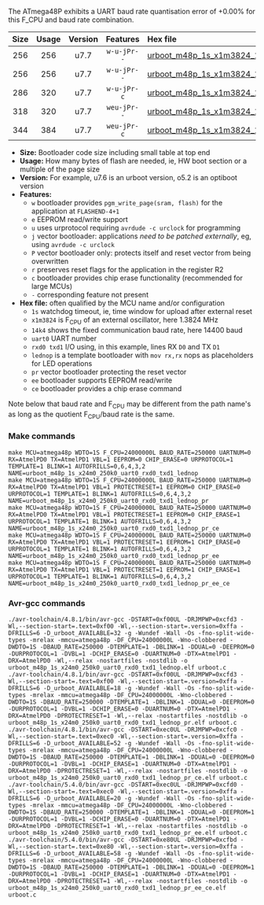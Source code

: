 The ATmega48P exhibits a UART baud rate quantisation error of +0.00% for this F_CPU and baud rate combination.

|Size|Usage|Version|Features|Hex file|
|:-:|:-:|:-:|:-:|:--|
|256|256|u7.7|`w-u-jPr--`|[urboot_m48p_1s_x1m3824_14k4_uart0_rxd0_txd1_lednop.hex](https://raw.githubusercontent.com/stefanrueger/urboot.hex/main/mcus/atmega48p/watchdog_1_s/external_oscillator_x/%2B1m382400_hz/%2B%2B14k4_baud/uart0_rxd0_txd1/lednop/urboot_m48p_1s_x1m3824_14k4_uart0_rxd0_txd1_lednop.hex)|
|256|256|u7.7|`w-u-jPr--`|[urboot_m48p_1s_x1m3824_14k4_uart0_rxd0_txd1_lednop_pr.hex](https://raw.githubusercontent.com/stefanrueger/urboot.hex/main/mcus/atmega48p/watchdog_1_s/external_oscillator_x/%2B1m382400_hz/%2B%2B14k4_baud/uart0_rxd0_txd1/lednop/urboot_m48p_1s_x1m3824_14k4_uart0_rxd0_txd1_lednop_pr.hex)|
|286|320|u7.7|`w-u-jPr-c`|[urboot_m48p_1s_x1m3824_14k4_uart0_rxd0_txd1_lednop_pr_ce.hex](https://raw.githubusercontent.com/stefanrueger/urboot.hex/main/mcus/atmega48p/watchdog_1_s/external_oscillator_x/%2B1m382400_hz/%2B%2B14k4_baud/uart0_rxd0_txd1/lednop/urboot_m48p_1s_x1m3824_14k4_uart0_rxd0_txd1_lednop_pr_ce.hex)|
|318|320|u7.7|`weu-jPr--`|[urboot_m48p_1s_x1m3824_14k4_uart0_rxd0_txd1_lednop_pr_ee.hex](https://raw.githubusercontent.com/stefanrueger/urboot.hex/main/mcus/atmega48p/watchdog_1_s/external_oscillator_x/%2B1m382400_hz/%2B%2B14k4_baud/uart0_rxd0_txd1/lednop/urboot_m48p_1s_x1m3824_14k4_uart0_rxd0_txd1_lednop_pr_ee.hex)|
|344|384|u7.7|`weu-jPr-c`|[urboot_m48p_1s_x1m3824_14k4_uart0_rxd0_txd1_lednop_pr_ee_ce.hex](https://raw.githubusercontent.com/stefanrueger/urboot.hex/main/mcus/atmega48p/watchdog_1_s/external_oscillator_x/%2B1m382400_hz/%2B%2B14k4_baud/uart0_rxd0_txd1/lednop/urboot_m48p_1s_x1m3824_14k4_uart0_rxd0_txd1_lednop_pr_ee_ce.hex)|

- **Size:** Bootloader code size including small table at top end
- **Usage:** How many bytes of flash are needed, ie, HW boot section or a multiple of the page size
- **Version:** For example, u7.6 is an urboot version, o5.2 is an optiboot version
- **Features:**
  + `w` bootloader provides `pgm_write_page(sram, flash)` for the application at `FLASHEND-4+1`
  + `e` EEPROM read/write support
  + `u` uses urprotocol requiring `avrdude -c urclock` for programming
  + `j` vector bootloader: applications *need to be patched externally*, eg, using `avrdude -c urclock`
  + `P` vector bootloader only: protects itself and reset vector from being overwritten
  + `r` preserves reset flags for the application in the register R2
  + `c` bootloader provides chip erase functionality (recommended for large MCUs)
  + `-` corresponding feature not present
- **Hex file:** often qualified by the MCU name and/or configuration
  + `1s` watchdog timeout, ie, time window for upload after external reset
  + `x1m3824` is F<sub>CPU</sub> of an external oscillator, here 1.3824 MHz
  + `14k4` shows the fixed communication baud rate, here 14400 baud
  + `uart0` UART number
  + `rxd0 txd1` I/O using, in this example, lines RX `D0` and TX `D1`
  + `lednop` is a template bootloader with `mov rx,rx` nops as placeholders for LED operations
  + `pr` vector bootloader protecting the reset vector
  + `ee` bootloader supports EEPROM read/write
  + `ce` bootloader provides a chip erase command


Note below that baud rate and F<sub>CPU</sub> may be different from the path name's as long as the quotient F<sub>CPU</sub>/baud rate is the same.

### Make commands
```
make MCU=atmega48p WDTO=1S F_CPU=24000000L BAUD_RATE=250000 UARTNUM=0 RX=AtmelPD0 TX=AtmelPD1 VBL=1 EEPROM=0 CHIP_ERASE=0 URPROTOCOL=1 TEMPLATE=1 BLINK=1 AUTOFRILLS=0,6,4,3,2 NAME=urboot_m48p_1s_x24m0_250k0_uart0_rxd0_txd1_lednop
make MCU=atmega48p WDTO=1S F_CPU=24000000L BAUD_RATE=250000 UARTNUM=0 RX=AtmelPD0 TX=AtmelPD1 VBL=1 PROTECTRESET=1 EEPROM=0 CHIP_ERASE=0 URPROTOCOL=1 TEMPLATE=1 BLINK=1 AUTOFRILLS=0,6,4,3,2 NAME=urboot_m48p_1s_x24m0_250k0_uart0_rxd0_txd1_lednop_pr
make MCU=atmega48p WDTO=1S F_CPU=24000000L BAUD_RATE=250000 UARTNUM=0 RX=AtmelPD0 TX=AtmelPD1 VBL=1 PROTECTRESET=1 EEPROM=0 CHIP_ERASE=1 URPROTOCOL=1 TEMPLATE=1 BLINK=1 AUTOFRILLS=0,6,4,3,2 NAME=urboot_m48p_1s_x24m0_250k0_uart0_rxd0_txd1_lednop_pr_ce
make MCU=atmega48p WDTO=1S F_CPU=24000000L BAUD_RATE=250000 UARTNUM=0 RX=AtmelPD0 TX=AtmelPD1 VBL=1 PROTECTRESET=1 EEPROM=1 CHIP_ERASE=0 URPROTOCOL=1 TEMPLATE=1 BLINK=1 AUTOFRILLS=0,6,4,3,2 NAME=urboot_m48p_1s_x24m0_250k0_uart0_rxd0_txd1_lednop_pr_ee
make MCU=atmega48p WDTO=1S F_CPU=24000000L BAUD_RATE=250000 UARTNUM=0 RX=AtmelPD0 TX=AtmelPD1 VBL=1 PROTECTRESET=1 EEPROM=1 CHIP_ERASE=1 URPROTOCOL=1 TEMPLATE=1 BLINK=1 AUTOFRILLS=0,6,4,3,2 NAME=urboot_m48p_1s_x24m0_250k0_uart0_rxd0_txd1_lednop_pr_ee_ce
```

### Avr-gcc commands
```
./avr-toolchain/4.8.1/bin/avr-gcc -DSTART=0xf00UL -DRJMPWP=0xcfd3 -Wl,--section-start=.text=0xf00 -Wl,--section-start=.version=0xffa -DFRILLS=6 -D_urboot_AVAILABLE=32 -g -Wundef -Wall -Os -fno-split-wide-types -mrelax -mmcu=atmega48p -DF_CPU=24000000L -Wno-clobbered -DWDTO=1S -DBAUD_RATE=250000 -DTEMPLATE=1 -DBLINK=1 -DDUAL=0 -DEEPROM=0 -DURPROTOCOL=1 -DVBL=1 -DCHIP_ERASE=0 -DUARTNUM=0 -DTX=AtmelPD1 -DRX=AtmelPD0 -Wl,--relax -nostartfiles -nostdlib -o urboot_m48p_1s_x24m0_250k0_uart0_rxd0_txd1_lednop.elf urboot.c
./avr-toolchain/4.8.1/bin/avr-gcc -DSTART=0xf00UL -DRJMPWP=0xcfd3 -Wl,--section-start=.text=0xf00 -Wl,--section-start=.version=0xffa -DFRILLS=6 -D_urboot_AVAILABLE=18 -g -Wundef -Wall -Os -fno-split-wide-types -mrelax -mmcu=atmega48p -DF_CPU=24000000L -Wno-clobbered -DWDTO=1S -DBAUD_RATE=250000 -DTEMPLATE=1 -DBLINK=1 -DDUAL=0 -DEEPROM=0 -DURPROTOCOL=1 -DVBL=1 -DCHIP_ERASE=0 -DUARTNUM=0 -DTX=AtmelPD1 -DRX=AtmelPD0 -DPROTECTRESET=1 -Wl,--relax -nostartfiles -nostdlib -o urboot_m48p_1s_x24m0_250k0_uart0_rxd0_txd1_lednop_pr.elf urboot.c
./avr-toolchain/4.8.1/bin/avr-gcc -DSTART=0xec0UL -DRJMPWP=0xcfc0 -Wl,--section-start=.text=0xec0 -Wl,--section-start=.version=0xffa -DFRILLS=6 -D_urboot_AVAILABLE=52 -g -Wundef -Wall -Os -fno-split-wide-types -mrelax -mmcu=atmega48p -DF_CPU=24000000L -Wno-clobbered -DWDTO=1S -DBAUD_RATE=250000 -DTEMPLATE=1 -DBLINK=1 -DDUAL=0 -DEEPROM=0 -DURPROTOCOL=1 -DVBL=1 -DCHIP_ERASE=1 -DUARTNUM=0 -DTX=AtmelPD1 -DRX=AtmelPD0 -DPROTECTRESET=1 -Wl,--relax -nostartfiles -nostdlib -o urboot_m48p_1s_x24m0_250k0_uart0_rxd0_txd1_lednop_pr_ce.elf urboot.c
./avr-toolchain/5.4.0/bin/avr-gcc -DSTART=0xec0UL -DRJMPWP=0xcfd0 -Wl,--section-start=.text=0xec0 -Wl,--section-start=.version=0xffa -DFRILLS=6 -D_urboot_AVAILABLE=20 -g -Wundef -Wall -Os -fno-split-wide-types -mrelax -mmcu=atmega48p -DF_CPU=24000000L -Wno-clobbered -DWDTO=1S -DBAUD_RATE=250000 -DTEMPLATE=1 -DBLINK=1 -DDUAL=0 -DEEPROM=1 -DURPROTOCOL=1 -DVBL=1 -DCHIP_ERASE=0 -DUARTNUM=0 -DTX=AtmelPD1 -DRX=AtmelPD0 -DPROTECTRESET=1 -Wl,--relax -nostartfiles -nostdlib -o urboot_m48p_1s_x24m0_250k0_uart0_rxd0_txd1_lednop_pr_ee.elf urboot.c
./avr-toolchain/5.4.0/bin/avr-gcc -DSTART=0xe80UL -DRJMPWP=0xcfbd -Wl,--section-start=.text=0xe80 -Wl,--section-start=.version=0xffa -DFRILLS=6 -D_urboot_AVAILABLE=58 -g -Wundef -Wall -Os -fno-split-wide-types -mrelax -mmcu=atmega48p -DF_CPU=24000000L -Wno-clobbered -DWDTO=1S -DBAUD_RATE=250000 -DTEMPLATE=1 -DBLINK=1 -DDUAL=0 -DEEPROM=1 -DURPROTOCOL=1 -DVBL=1 -DCHIP_ERASE=1 -DUARTNUM=0 -DTX=AtmelPD1 -DRX=AtmelPD0 -DPROTECTRESET=1 -Wl,--relax -nostartfiles -nostdlib -o urboot_m48p_1s_x24m0_250k0_uart0_rxd0_txd1_lednop_pr_ee_ce.elf urboot.c
```


